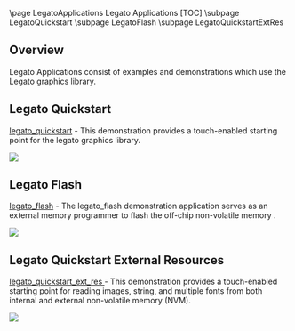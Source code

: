\page LegatoApplications Legato Applications
[TOC]
\subpage LegatoQuickstart
\subpage LegatoFlash
\subpage LegatoQuickstartExtRes

## Overview 

Legato Applications consist of examples and demonstrations which use the Legato graphics library. 

## Legato Quickstart

[legato_quickstart](_legato_quickstart.html) - This demonstration provides a touch-enabled starting point for the legato graphics library. 

![](https://microchip-mplab-harmony.github.io/gfx/aria_quickstart_screen.png)

## Legato Flash

[legato_flash](_legato_flash.html) - The legato_flash demonstration application serves as an external memory programmer to flash the off-chip non-volatile memory . 

![](https://microchip-mplab-harmony.github.io/gfx/legato_fl_e54_cult_cpro_parallel.X_ui1.png)

## Legato Quickstart External Resources

[legato_quickstart_ext_res ](_legato_quickstart_ext_res.html) - 
This demonstration provides a touch-enabled starting point for reading images, string, and multiple fonts from both internal and external non-volatile memory (NVM).

![](https://microchip-mplab-harmony.github.io/gfx/aria_quickstart_x_r_e70_xu_tm4301b_run1.png)
